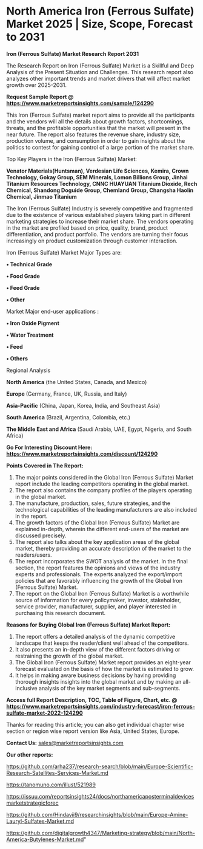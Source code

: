 # North America Iron (Ferrous Sulfate) Market 2025 | Size, Scope, Forecast to 2031

<strong>Iron (Ferrous Sulfate) Market Research Report 2031</strong>

The Research Report on Iron (Ferrous Sulfate) Market is a Skillful and Deep Analysis of the Present Situation and Challenges. This research report also analyzes other important trends and market drivers that will affect market growth over 2025-2031.

<strong>Request Sample Report @ <a href=https://www.marketreportsinsights.com/sample/124290>https://www.marketreportsinsights.com/sample/124290</a></strong>

This Iron (Ferrous Sulfate) market report aims to provide all the participants and the vendors will all the details about growth factors, shortcomings, threats, and the profitable opportunities that the market will present in the near future. The report also features the revenue share, industry size, production volume, and consumption in order to gain insights about the politics to contest for gaining control of a large portion of the market share.

Top Key Players in the Iron (Ferrous Sulfate) Market:

<strong>Venator Materials(Huntsman), Verdesian Life Sciences, Kemira, Crown Technology, Gokay Group, SEM Minerals, Lomon Billions Group, Jinhai Titanium Resources Technology, CNNC HUAYUAN Titanium Dioxide, Rech Chemical, Shandong Doguide Group, Chemland Group, Changsha Haolin Chemical, Jinmao Titanium</strong>

The Iron (Ferrous Sulfate) Industry is severely competitive and fragmented due to the existence of various established players taking part in different marketing strategies to increase their market share. The vendors operating in the market are profiled based on price, quality, brand, product differentiation, and product portfolio. The vendors are turning their focus increasingly on product customization through customer interaction.

Iron (Ferrous Sulfate) Market Major Types are:

<strong>• Technical Grade

• Food Grade

• Feed Grade

• Other</strong>

Market Major end-user applications :

<strong>• Iron Oxide Pigment

• Water Treatment

• Feed

• Others</strong>

Regional Analysis

</u><strong><b>North America</b></strong> (the United States, Canada, and Mexico)

<strong><b>Europe </b></strong>(Germany, France, UK, Russia, and Italy)

<strong><b>Asia-Pacific</b></strong> (China, Japan, Korea, India, and Southeast Asia)

<strong><b>South America</b></strong> (Brazil, Argentina, Colombia, etc.)

<strong><b>The Middle East and Africa</b></strong> (Saudi Arabia, UAE, Egypt, Nigeria, and South Africa)

<strong>Go For Interesting Discount Here: <a href=https://www.marketreportsinsights.com/discount/124290>https://www.marketreportsinsights.com/discount/124290</a></strong>

<strong>Points Covered in The Report:</strong>
<ol>
  <li>The major points considered in the Global Iron (Ferrous Sulfate) Market report include the leading competitors operating in the global market.</li>
  <li>The report also contains the company profiles of the players operating in the global market.</li>
  <li>The manufacture, production, sales, future strategies, and the technological capabilities of the leading manufacturers are also included in the report.</li>
  <li>The growth factors of the Global Iron (Ferrous Sulfate) Market are explained in-depth, wherein the different end-users of the market are discussed precisely.</li>
  <li>The report also talks about the key application areas of the global market, thereby providing an accurate description of the market to the readers/users.</li>
  <li>The report incorporates the SWOT analysis of the market. In the final section, the report features the opinions and views of the industry experts and professionals. The experts analyzed the export/import policies that are favorably influencing the growth of the Global Iron (Ferrous Sulfate) Market.</li>
  <li>The report on the Global Iron (Ferrous Sulfate) Market is a worthwhile source of information for every policymaker, investor, stakeholder, service provider, manufacturer, supplier, and player interested in purchasing this research document.</li>
</ol>
<strong>Reasons for Buying Global Iron (Ferrous Sulfate) Market Report:</strong>

<ol>
  <li>The report offers a detailed analysis of the dynamic competitive landscape that keeps the reader/client well ahead of the competitors.</li>
  <li>It also presents an in-depth view of the different factors driving or restraining the growth of the global market.</li>
  <li>The Global Iron (Ferrous Sulfate) Market report provides an eight-year forecast evaluated on the basis of how the market is estimated to grow.</li>
  <li>It helps in making aware business decisions by having providing thorough insights insights into the global market and by making an all-inclusive analysis of the key market segments and sub-segments.</li>
</ol>
<strong>Access full Report Description, TOC, Table of Figure, Chart, etc. @ <a href=https://www.marketreportsinsights.com/industry-forecast/iron-ferrous-sulfate-market-2022-124290>https://www.marketreportsinsights.com/industry-forecast/iron-ferrous-sulfate-market-2022-124290</a></strong>


Thanks for reading this article; you can also get individual chapter wise section or region wise report version like Asia, United States, Europe.

<strong>Contact Us:</strong>
sales@marketreportsinsights.com

<strong>Our other reports:</strong>

<a href=https://github.com/arha237/research-search/blob/main/Europe-Scientific-Research-Satellites-Services-Market.md>https://github.com/arha237/research-search/blob/main/Europe-Scientific-Research-Satellites-Services-Market.md</a>

<a href=https://tanomuno.com/illust/521989>https://tanomuno.com/illust/521989</a>

<a href=https://issuu.com/reportsinsights24/docs/northamericaposterminaldevicesmarketstrategicforec>https://issuu.com/reportsinsights24/docs/northamericaposterminaldevicesmarketstrategicforec</a>

<a href=https://github.com/Hindavii9/researchinsights/blob/main/Europe-Amine-Lauryl-Sulfates-Market.md>https://github.com/Hindavii9/researchinsights/blob/main/Europe-Amine-Lauryl-Sulfates-Market.md</a>

<a href=https://github.com/digitalgrowth4347/Marketing-strategy/blob/main/North-America-Butylenes-Market.md>https://github.com/digitalgrowth4347/Marketing-strategy/blob/main/North-America-Butylenes-Market.md</a>"
